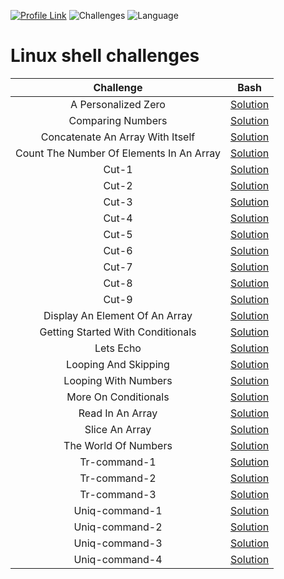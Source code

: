 [![Profile Link](https://img.shields.io/badge/hackerRank-profile_link-brightgreen.svg)](https://www.hackerrank.com/weozUA) ![Challenges](https://img.shields.io/badge/Challenges-29_solved-orange.svg)
![Language](https://img.shields.io/badge/Language-Bash-7873ae.svg)
# Linux shell challenges

| Challenge                                     | Bash                                                    |
|:---------------------------------------------:|:-------------------------------------------------------:|
| A Personalized Zero                           | [Solution](a-personalized-echo.sh)                      |
| Comparing Numbers                             | [Solution](comparing-numbers.sh)                        |
| Concatenate An Array With Itself              | [Solution](concatenate-an-array-with-itself.sh)         |
| Count The Number Of Elements In An Array      | [Solution](count-the-number-of-elements-in-an-array.sh) |
| Cut-1                                         | [Solution](cut-1.sh)                                    |
| Cut-2                                         | [Solution](cut-2.sh)                                    |
| Cut-3                                         | [Solution](cut-3.sh)                                    |
| Cut-4                                         | [Solution](cut-4.sh)                                    |
| Cut-5                                         | [Solution](cut-5.sh)                                    |
| Cut-6                                         | [Solution](cut-6.sh)                                    |
| Cut-7                                         | [Solution](cut-7.sh)                                    |
| Cut-8                                         | [Solution](cut-8.sh)                                    |
| Cut-9                                         | [Solution](cut-9.sh)                                    |
| Display An Element Of An Array                | [Solution](display-an-element-of-an-array.sh)           |
| Getting Started With Conditionals             | [Solution](getting-started-with-conditionals.sh)        |
| Lets Echo                                     | [Solution](lets-echo.sh)                                |
| Looping And Skipping                          | [Solution](looping-and-skipping.sh)                     |
| Looping With Numbers                          | [Solution](looping-with-numbers.sh)                     |
| More On Conditionals                          | [Solution](more-on-conditionals.sh)                     |
| Read In An Array                              | [Solution](read-in-an-array.sh)                         |
| Slice An Array                                | [Solution](slice-an-array.sh)                           |
| The World Of Numbers                          | [Solution](the-world-of-numbers.sh)                     |
| Tr-command-1                                  | [Solution](tr-command-1.sh)                             |
| Tr-command-2                                  | [Solution](tr-command-2.sh)                             |
| Tr-command-3                                  | [Solution](tr-command-3.sh)                             |
| Uniq-command-1                                | [Solution](uniq-command-1.sh)                           |
| Uniq-command-2                                | [Solution](uniq-command-2.sh)                           |
| Uniq-command-3                                | [Solution](uniq-command-3.sh)                           |
| Uniq-command-4                                | [Solution](uniq-command-4.sh)                           |
